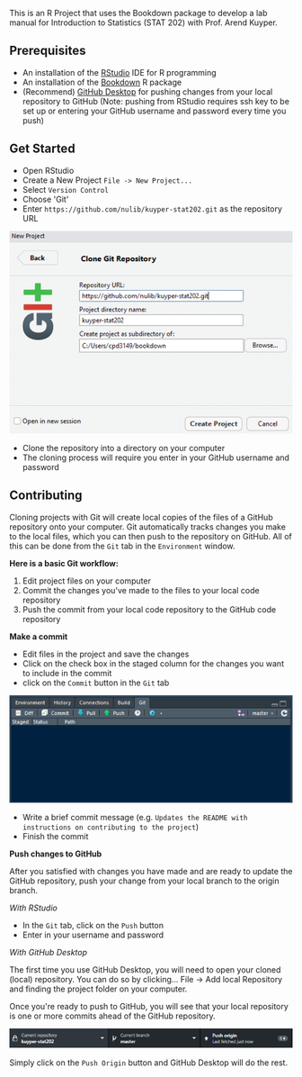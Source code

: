 This is an R Project that uses the Bookdown package to develop a lab manual for Introduction to Statistics (STAT 202) with Prof. Arend Kuyper. 

## Prerequisites
- An installation of the [RStudio](https://www.rstudio.com/products/rstudio/download/) IDE for R programming
- An installation of the [Bookdown](https://bookdown.org/) R package
- (Recommend) [GitHub Desktop](https://desktop.github.com/) for pushing changes from your local repository to GitHub (Note: pushing from RStudio requires ssh key to be set up or entering your GitHub username and password every time you push)

## Get Started
- Open RStudio
- Create a New Project `File -> New Project...`
- Select `Version Control`
- Choose 'Git'
- Enter `https://github.com/nulib/kuyper-stat202.git` as the repository URL

![Git Clone](/assets/images/readme/git-clone.png) 

- Clone the repository into a directory on your computer
- The cloning process will require you enter in your GitHub username and password

## Contributing
Cloning projects with Git will create local copies of the files of a GitHub repository onto your computer. Git automatically tracks changes you make to the local files, which you can then push to the repository on GitHub. All of this can be done from the `Git` tab in the `Environment` window. 

**Here is a basic Git workflow:**
1. Edit project files on your computer
2. Commit the changes you've made to the files to your local code repository
3. Push the commit from your local code repository to the GitHub code repository

**Make a commit**
- Edit files in the project and save the changes
- Click on the check box in the staged column for the changes you want to include in the commit
- click on the `Commit` button in the `Git` tab

![Git Tab](/assets/images/readme/git-tab.png)

- Write a brief commit message (e.g. `Updates the README with instructions on contributing to the project`)
- Finish the commit 

**Push changes to GitHub**

After you satisfied with changes you have made and are ready to update the GitHub repository, push your change from your local branch to the origin branch. 

_With RStudio_
- In the `Git` tab, click on the `Push` button
- Enter in your username and password

_With GitHub Desktop_

The first time you use GitHub Desktop, you will need to open your cloned (local) repository. You can do so by clicking... File -> Add local Repository and finding the project folder on your computer.

Once you're ready to push to GitHub, you will see that your local repository is one or more commits ahead of the GitHub repository. 

![GitHub Desktop](/assets/images/readme/github-desktop.png)

Simply click on the `Push Origin` button and GitHub Desktop will do the rest.
